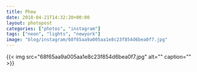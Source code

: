 ```yaml
---
title: Phew
date: 2018-04-21T14:32:20+00:00
layout: photopost
categories: ["photos", "instagram"]
tags: ["neon", "lights", "newyork"]
image: "blog/instagram/68f65aa9a005aa1e8c23f854d6bea0f7.jpg"
---
```


{{< img src="68f65aa9a005aa1e8c23f854d6bea0f7.jpg" alt="" caption="" >}}



